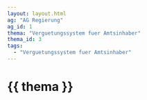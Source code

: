 ```yaml
---
layout: layout.html
ag: "AG Regierung"
ag_id: 1
thema: "Verguetungssystem fuer Amtsinhaber"
thema_id: 3
tags:
  - "Verguetungssystem fuer Amtsinhaber"
---
```


# {{ thema }}
